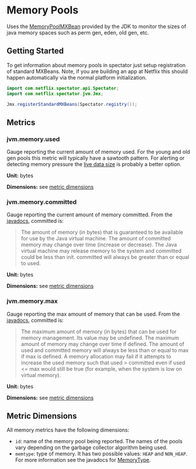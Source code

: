 # Memory Pools

Uses the [MemoryPoolMXBean](http://docs.oracle.com/javase/7/docs/api/java/lang/management/MemoryPoolMXBean.html) provided by the JDK to monitor the sizes of java memory spaces such as perm gen, eden, old gen, etc. 

## Getting Started

To get information about memory pools in spectator just setup registration of standard MXBeans. Note, if you are building an app at Netflix this should happen automatically via the normal platform initialization.

```java
import com.netflix.spectator.api.Spectator;
import com.netflix.spectator.jvm.Jmx;

Jmx.registerStandardMXBeans(Spectator.registry());
```

## Metrics

### jvm.memory.used

Gauge reporting the current amount of memory used. For the young and old gen pools this metric will typically have a sawtooth pattern. For alerting or detecting memory pressure the [live data size](https://github.com/Netflix/spectator/wiki/Garbage-Collection#jvmgclivedatasize) is probably a better option.

**Unit:** bytes

**Dimensions:**
see [metric dimensions](#metric-dimensions)

### jvm.memory.committed

Gauge reporting the current amount of memory committed. From the [javadocs](http://docs.oracle.com/javase/7/docs/api/java/lang/management/MemoryUsage.html), committed is:

> The amount of memory (in bytes) that is guaranteed to be available for use by the Java virtual machine. The amount of committed memory may change over time (increase or decrease). The Java virtual machine may release memory to the system and committed could be less than init. committed will always be greater than or equal to used.

**Unit:** bytes 

**Dimensions:**
see [metric dimensions](#metric-dimensions)

### jvm.memory.max

Gauge reporting the max amount of memory that can be used. From the [javadocs](http://docs.oracle.com/javase/7/docs/api/java/lang/management/MemoryUsage.html), committed is:

> The maximum amount of memory (in bytes) that can be used for memory management. Its value may be undefined. The maximum amount of memory may change over time if defined. The amount of used and committed memory will always be less than or equal to max if max is defined. A memory allocation may fail if it attempts to increase the used memory such that used > committed even if used <= max would still be true (for example, when the system is low on virtual memory).

**Unit:** bytes 

**Dimensions:**
see [metric dimensions](#metric-dimensions)

## Metric Dimensions

All memory metrics have the following dimensions:

* `id`: name of the memory pool being reported. The names of the pools vary depending on the garbage collector algorithm being used.
* `memtype`: type of memory. It has two possible values: `HEAP` and `NON_HEAP`. For more information see the javadocs for [MemoryType](http://docs.oracle.com/javase/7/docs/api/java/lang/management/MemoryType.html).
